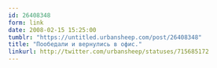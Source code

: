 ```yaml
---
id: 26408348
form: link
date: 2008-02-15 15:25:00
tumblr: "https://untitled.urbansheep.com/post/26408348"
title: "Пообедали и вернулись в офис."
linkurl: http://twitter.com/urbansheep/statuses/715685172
---
```


